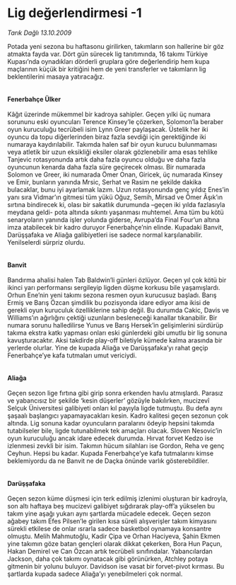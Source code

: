 # Lig değerlendirmesi -1

*Tarık Dağlı 13.10.2009*

<div class="taraf_structure_2col_1zq">
<div class="margen_n">



 <p>Potada yeni sezona bu haftasonu girilirken, takımların son hallerine bir göz atmakta fayda var. Dört gün sürecek lig tanıtımında, 16 takımı Türkiye Kupası’nda oynadıkları dörderli gruplara göre değerlendirip hem kupa maçlarının küçük bir kritiğini hem de yeni transferler ve takımların lig beklentilerini masaya yatıracağız.<b> <br/><br/><br/>Fenerbahçe Ülker</b> <br/><br/>Kâğıt üzerinde mükemmel bir kadroya sahipler. Geçen yılki üç numara sorununu eski oyuncuları Terence Kinsey’le çözerken, Solomon’la beraber oyun kuruculuğu tecrübeli isim Lynn Greer paylaşacak. Üstelik her iki oyuncu da topu diğerlerinden biraz fazla sevdiği için gerektiğinde iki numaraya kaydırılabilir. Takımda halen saf bir oyun kurucu bulunmaması veya atletik bir uzun eksikliği eksiler olarak gözlenebilir ama esas tehlike Tanjevic rotasyonunda artık daha fazla oyuncu olduğu ve daha fazla oyuncunun kenarda daha fazla süre geçirecek olması. Bir numarada Solomon ve Greer, iki numarada Ömer Onan, Giricek, üç numarada Kinsey ve Emir, bunların yanında Mrsic, Serhat ve Rasim ne şekilde dakika bulacaklar, bunu iyi ayarlamak lazım. Uzun rotasyonunda genç yıldız Enes’in yanı sıra Vidmar’ın gitmesi tüm yükü Oğuz, Semih, Mirsad ve Ömer Âşık’ın sırtına bindirecek ki, olası bir sakatlık durumunda –geçen iki yılda fazlasıyla meydana geldi- pota altında sıkıntı yaşanması muhtemel. Ama tüm bu kötü senaryoların yanında işler yolunda giderse, Avrupa’da Final Four’un altına imza atabilecek bir kadro duruyor Fenerbahçe’nin elinde. Kupadaki Banvit, Darüşşafaka ve Aliağa galibiyetleri ise sadece normal karşılanabilir. Yenilselerdi sürpriz olurdu.<b> <br/><br/><br/>Banvit</b> <br/><br/>Bandırma ahalisi halen Tab Baldwin’li günleri özlüyor. Geçen yıl çok kötü bir ikinci yarı performansı sergileyip ligden düşme korkusu bile yaşamışlardı. Orhun Ene’nin yeni takımı sezona resmen oyun kurucusuz başladı. Barış Ermiş ve Barış Özcan şimdilik bu pozisyonda idare ediyor ama ikisi de gerekli oyun kuruculuk özelliklerine sahip değil. Bu durumda Cakic, Davis ve Williams’ın ağırlığını çektiği uzunların besleneceği kanallar tıkanabilir. Bir numara sorunu halledilirse Yunus ve Barış Hersek’in gelişimlerini sürdürüp takıma ekstra katkı yapması onları eski günlerdeki gibi umutlu bir lig sonuna kavuşturacaktır. Aksi takdirde play-off biletiyle kümede kalma arasında bir yerlerde olurlar. Yine de kupada Aliağa ve Darüşşafaka’yı rahat geçip Fenerbahçe’ye kafa tutmaları umut vericiydi.<b> <br/><br/><br/>Aliağa</b> <br/><br/>Geçen sezon lige fırtına gibi girip sonra erkenden havlu atmışlardı. Parasız ve yabancısız bir şekilde ‘kesin düşerler’ gözüyle bakılırken, mucizevî Selçuk Üniversitesi galibiyeti onları kıl payıyla ligde tutmuştu. Bu defa aynı şaşaalı başlangıcı yapamayacakları kesin. Kadro kalitesi geçen sezonun çok altında. Lig sonuna kadar oyuncuların paralarını ödeyip hepsini takımda tutabilseler bile, ligde tutunabilmek tek amaçları olacak. Sloven Nesovic’in oyun kuruculuğu ancak idare edecek durumda. Hırvat forvet Kedzo ise izlenmesi zevkli bir isim. Takımın hücum silahları ise Gordon, Reha ve genç Ceyhun. Hepsi bu kadar. Kupada Fenerbahçe’ye kafa tutmalarını kimse beklemiyordu da ne Banvit ne de Daçka önünde varlık gösterebildiler.<b> <br/><br/><br/>Darüşşafaka</b> <br/><br/>Geçen sezon küme düşmesi için terk edilmiş izlenimi oluşturan bir kadroyla, son altı haftaya beş mucizevi galibiyet sığdırarak play-off’a yükselen bu takım yine aşağı yukarı aynı şartlarda mücadele edecek. Geçen sezon ağabey takım Efes Pilsen’le girilen kısa süreli alışverişler takım kimyasını sürekli etkilese de onlar ısrarla sadece basketbol oynamaya konsantre olmuştu. Melih Mahmutoğlu, Kadir Çipa ve Orhan Haciyeva, Şahin Ekmen yine takımın göze batan gençleri olarak dikkat çekerken, Bora Hun Paçun, Hakan Demirel ve Can Özcan artık tecrübeli sınıfındalar. Yabancılardan Jackson, daha çok takımı oynatacak gibi görünürken, Atchley potaya gitmenin bir yolunu buluyor. Davidson ise vasat bir forvet-pivot kırması. Bu şartlarda kupada sadece Aliağa’yı yenebilmeleri çok normal.</p>
<br/>
<br/>
<br/>



<br/>


<div id="taraf_not">
</div>

</div>


</div>
